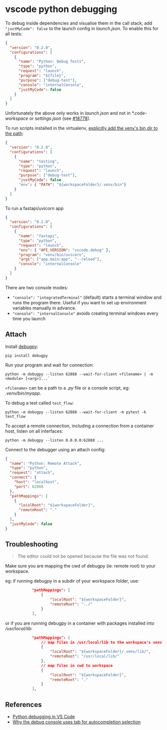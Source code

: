 # vscode python debugging

To debug inside dependencies and visualise them in the call stack, add `"justMyCode": false` to the launch config in _launch.json_. To enable this for all tests:

```json
{
  "version": "0.2.0",
  "configurations": [
    {
      "name": "Python: Debug Tests",
      "type": "python",
      "request": "launch",
      "program": "${file}",
      "purpose": ["debug-test"],
      "console": "internalConsole",
      "justMyCode": false
    }
  ]
}
```

Unfortunately the above only works in _launch.json_ and not in _\*.code-workspace_ or _settings.json_ (see [#18778](https://github.com/microsoft/vscode-python/issues/18778)).

To run scripts installed in the virtualenv, [explicitly add the venv's bin dir to the path](https://github.com/microsoft/vscode-python/issues/4300#issuecomment-1146749781):

```json
{
  "version": "0.2.0",
  "configurations": [
    {
      "name": "testing",
      "type": "python",
      "request": "launch",
      "purpose": ["debug-test"],
      "justMyCode": false
      "env": { "PATH": "${workspaceFolder}/.venv/bin"}
    }
  ]
}
```

To run a fastapi/uvicorn app

```json
{
  "version": "0.2.0",
  "configurations": [
    {
      "name": "fastapi",
      "type": "python",
      "request": "launch",
      "env": { "API_VERSION": "vscode.debug" },
      "program": "venv/bin/uvicorn",
      "args": ["app.main:app", "--reload"],
      "console": "internalConsole"
    }
  ]
}
```

There are two console modes:

- `"console": "integratedTerminal"` (default) starts a terminal window and runs the program there. Useful if you want to set up environment variables manually in advance.
- `"console": "internalConsole"` avoids creating terminal windows every time you launch

## Attach

Install [debugpy](https://github.com/microsoft/debugpy):

```
pip install debugpy
```

Run your program and wait for connection:

```
python -m debugpy --listen 62888 --wait-for-client <filename> | -m <module> [<arg>]...`
```

`<filename>` can be a path to a _.py_ file or a console script, eg: _.venv/bin/myapp_.

To debug a test called `test_flow`:

```
python -m debugpy --listen 62888 --wait-for-client -m pytest -k test_flow
```

To accept a remote connection, including a connection from a container host, listen on all interfaces:

```
python -m debugpy --listen 0.0.0.0:62888 ...
```

Connect to the debugger using an attach config:

```json
{
  "name": "Python: Remote Attach",
  "type": "python",
  "request": "attach",
  "connect": {
    "host": "localhost",
    "port": 62888
  },
  "pathMappings": [
    {
      "localRoot": "${workspaceFolder}",
      "remoteRoot": "."
    }
  ],
  "justMyCode": false
}
```

## Troubleshooting

> The editor could not be opened because the file was not found.

Make sure you are mapping the cwd of debugpy (ie: remote root) to your workspace.

eg: if running debugpy in a subdir of your workspace folder, use:

```json
            "pathMappings": [
                {
                    "localRoot": "${workspaceFolder}",
                    "remoteRoot": "../"
                }
            ],
```

or if you are running debugpy in a container with packages installed into _/usr/local/lib_:

```json
            "pathMappings": [
                // map files in /usr/local/lib to the workspace's venv
                {
                    "localRoot": "${workspaceFolder}/.venv/lib/",
                    "remoteRoot": "/usr/local/lib/"
                },
                // map files in cwd to workspace
                {
                    "localRoot": "${workspaceFolder}",
                    "remoteRoot": "."
                }
            ],
```

## References

- [Python debugging in VS Code](https://code.visualstudio.com/docs/python/debugging)
- [Why the debug console uses tab for autocompletion selection](https://github.com/microsoft/vscode/issues/108439#issuecomment-871521843)
